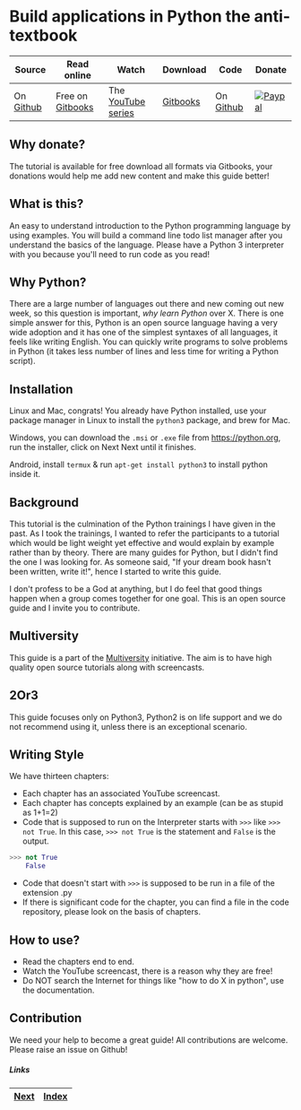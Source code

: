 # Build applications in Python the anti-textbook

| Source | Read online | Watch  | Download | Code | Donate |
| ----| ---- | ---- | ------ | ------ | -------|
| On [Github](https://github.com/thewhitetulip/build-app-with-python-antitextbook)| Free on [Gitbooks](https://thewhitetulip.gitbooks.io/build-applications-in-python-the-anti-textbook) | The [YouTube series](https://www.youtube.com/playlist?list=PL41psiCma00wwvtQyLFMFpzWxUYmSZwZy) | [Gitbooks](https://www.gitbook.com/book/thewhitetulip/build-applications-in-python-the-anti-textbook/details) | On [Github](https://github.com/thewhitetulip/code-build-app-with-python-antitextbook) |[ ![Paypal](https://img.shields.io/badge/Donate-PayPal-green.svg)](https://www.paypal.me/sapatil)|

## Why donate?
The tutorial is available for free download all formats via Gitbooks, your donations would help me add new content and make this guide better!

## What is this?
An easy to understand introduction to the Python programming language by using examples. You will build a command line todo list manager after you understand the basics of the language. Please have a Python 3 interpreter with you because you'll need to run code as you read! 

## Why Python?
There are a large number of languages out there and new coming out new week, so this question is important, _why learn Python_ over X. There is one simple answer for this, Python is an open source language having a very wide adoption and it has one of the simplest syntaxes of all languages, it feels like writing English. You can quickly write programs to solve problems in Python (it takes less number of lines and less time for writing a Python script).

## Installation
Linux and Mac, congrats! You already have Python installed, use your package manager in Linux to install the `python3` package, and brew for Mac. 

Windows, you can download the `.msi` or `.exe` file from https://python.org, run the installer, click on Next Next until it finishes.

Android, install `termux` & run `apt-get install python3` to install python inside it.

## Background
This tutorial is the culmination of the Python trainings I have given in the past. As I took the trainings, I wanted to refer the participants to a tutorial which would be light weight yet effective and would explain by example rather than by theory. There are many guides for Python, but I didn't find the one I was looking for. As someone said, "If your dream book hasn't been written, write it!", hence I started to write this guide. 

I don't profess to be a God at anything, but I do feel that good things happen when a group comes together for one goal. This is an open source guide and I invite you to contribute.

## Multiversity
This guide is a part of the [Multiversity](https://github.com/thewhitetulip/multiversity) initiative. The aim is to have high quality open source tutorials along with screencasts.

## 2Or3
This guide focuses only on Python3, Python2 is on life support and we do not recommend using it, unless there is an exceptional scenario.

## Writing Style

We have thirteen chapters:

* Each chapter has an associated YouTube screencast. 
* Each chapter has concepts explained by an example (can be as stupid as 1+1=2)
* Code that is supposed to run on the Interpreter starts with `>>>` like `>>> not True`. In this case, `>>> not True` is the statement and `False` is the output.
```Python
>>> not True
	False
```
* Code that doesn't start with `>>>` is supposed to be run in a file of the extension .py
* If there is significant code for the chapter, you can find a file in the code repository, please look on the basis of chapters.

## How to use?
* Read the chapters end to end.
* Watch the YouTube screencast, there is a reason why they are free!
* Do NOT search the Internet for things like "how to do X in python", use the documentation.

## Contribution
We need your help to become a great guide! All contributions are welcome. Please raise an issue on Github!

##### Links

| [Next](01-intro-to-python.md) | [Index](SUMMARY.md)
| ----| ----| 
